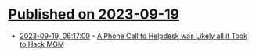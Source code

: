 # [Published on 2023-09-19](index.md)

* [2023-09-19, 06:17:00](https://soylentnews.org/article.pl?sid=23/09/18/0140242&from=rss) - [A Phone Call to Helpdesk was Likely all it Took to Hack MGM](https://soylentnews.org/article.pl?sid=23/09/18/0140242&from=rss)
